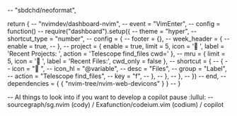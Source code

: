 -- "sbdchd/neoformat",

return {
--     "nvimdev/dashboard-nvim",
--     event = "VimEnter",
--     config = function()
--         require("dashboard").setup({
--             theme = "hyper",
--             shortcut_type = "number",
--             config = {
--                 footer = {},
--                 week_header = {
--                     enable = true,
--                 },
--                 project = { enable = true, limit = 5, icon = '󰏓 ', label = 'Recent Projects: ', action = 'Telescope find_files cwd=' },
--                 mru = { limit = 5, icon = ' ', label = 'Recent Files:', cwd_only = false },
--                 shortcut = {
--                     {
--                         icon = " ",
--                         icon_hl = "@variable",
--                         desc = "Files",
--                         group = "Label",
--                         action = "Telescope find_files",
--                         key = "f",
--                     },
--                 },
--             },
--         })
--     end,
--     dependencies = { { "nvim-tree/nvim-web-devicons" } }
-- }

-- AI things to look into if you want to develop a copilot pause :lullul:
-- sourcegraph/sg.nvim (cody) / Exafunction/codeium.vim (codium) / copilot
